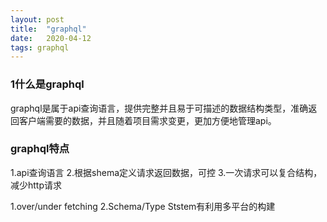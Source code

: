```yaml
---
layout: post
title:  "graphql"
date:   2020-04-12
tags: graphql
---
```


### 1什么是graphql

graphql是属于api查询语言，提供完整并且易于可描述的数据结构类型，准确返回客户端需要的数据，并且随着项目需求变更，更加方便地管理api。

### graphql特点

1.api查询语言
2.根据shema定义请求返回数据，可控
3.一次请求可以复合结构，减少http请求

1.over/under fetching
2.Schema/Type Ststem有利用多平台的构建

